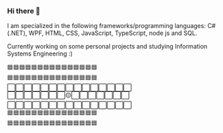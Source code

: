### Hi there 👋

I am specialized in the following frameworks/programming languages:
C# (.NET), WPF, HTML, CSS, JavaScript, TypeScript, node js and SQL.

Currently working on some personal projects and studying Information Systems Engineering :) 

:blue_square::blue_square::blue_square::blue_square::blue_square::blue_square::blue_square::blue_square::blue_square::blue_square::blue_square::blue_square::blue_square::blue_square::blue_square: </br>
:blue_square::blue_square::blue_square::blue_square::blue_square::blue_square::blue_square::blue_square::blue_square::blue_square::blue_square::blue_square::blue_square::blue_square::blue_square: </br>
:white_large_square::white_large_square::white_large_square::white_large_square::white_large_square::white_large_square::white_large_square::white_large_square::white_large_square::white_large_square::white_large_square::white_large_square::white_large_square::white_large_square::white_large_square: </br>
:white_large_square::white_large_square::white_large_square::white_large_square::white_large_square::white_large_square::white_large_square::yellow_circle::white_large_square::white_large_square::white_large_square::white_large_square::white_large_square::white_large_square::white_large_square: </br>
:white_large_square::white_large_square::white_large_square::white_large_square::white_large_square::white_large_square::white_large_square::white_large_square::white_large_square::white_large_square::white_large_square::white_large_square::white_large_square::white_large_square::white_large_square: </br>
:blue_square::blue_square::blue_square::blue_square::blue_square::blue_square::blue_square::blue_square::blue_square::blue_square::blue_square::blue_square::blue_square::blue_square::blue_square: </br>
:blue_square::blue_square::blue_square::blue_square::blue_square::blue_square::blue_square::blue_square::blue_square::blue_square::blue_square::blue_square::blue_square::blue_square::blue_square: </br>
